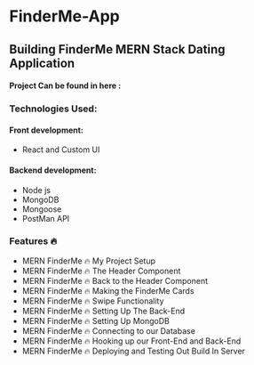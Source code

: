 # FinderMe-App

## Building FinderMe MERN Stack Dating Application
#### Project Can be found in here :
 <!-- **[Live version]()** -->

<!-- <p align="center"> -->
<!-- <img src="#" width=956> -->
<!-- <br />
<h3 align="center">Mates-App</h3>
</p> -->

### Technologies Used:

#### Front development:
 * React and Custom UI

#### Backend development:

 * Node js
 * MongoDB
 * Mongoose
 * PostMan API

### Features 🔥

 * MERN FinderMe 🔥 My Project Setup
 * MERN FinderMe 🔥 The Header Component
 * MERN FinderMe 🔥 Back to the Header Component
 * MERN FinderMe 🔥 Making the FinderMe Cards
 * MERN FinderMe 🔥 Swipe Functionality
 * MERN FinderMe 🔥 Setting Up The Back-End
 * MERN FinderMe 🔥 Setting Up MongoDB
 * MERN FinderMe 🔥 Connecting to our Database
 * MERN FinderMe 🔥 Hooking up our Front-End and Back-End
 * MERN FinderMe 🔥 Deploying and Testing Out Build In Server

